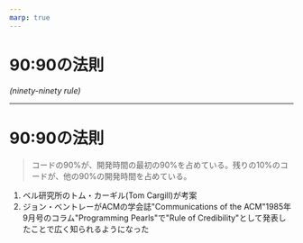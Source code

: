 ```yaml
---
marp: true
---
```

<!-- 
size: 16:9
paginate: true
style: |
  /* 三重引用を脚注の記号に転用 */
  blockquote > blockquote > blockquote {
    font-size: 55%;
    font-weight: 400;
    padding: 0;
    margin: 0;
    border: 0;
    border-top: 0.1em dashed #555;
    position: absolute;
    bottom: 70px;
    left: 70px;
  }
-->
<!-- header: 勉強会#-->
<script type="module">
  // Mermaidを使えるようにするおまじない
  import mermaid from 'https://cdn.jsdelivr.net/npm/mermaid@10/dist/mermaid.esm.min.mjs';
  mermaid.initialize({ startOnLoad: true });
</script>

# 90:90の法則
_(ninety-ninety rule)_

---

# 90:90の法則

> コードの90%が、開発時間の最初の90%を占めている。残りの10%のコードが、他の90%の開発時間を占めている。

1. ベル研究所のトム・カーギル(Tom Cargill)が考案
2. ジョン・ベントレーがACMの学会誌"Communications of the ACM"1985年9月号のコラム"Programming Pearls"で"Rule of Credibility"として発表したことで広く知られるようになった
